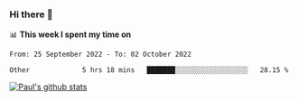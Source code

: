 ### Hi there 👋

📊 **This week I spent my time on**
<!--START_SECTION:waka-->

```text
From: 25 September 2022 - To: 02 October 2022

Other             5 hrs 18 mins   ███████░░░░░░░░░░░░░░░░░░   28.15 %
```

<!--END_SECTION:waka-->


[![Paul's github stats](https://github-readme-stats.vercel.app/api?username=mickeyouyou&theme=dracula&show_icons=true)](https://github.com/anuraghazra/github-readme-stats)
